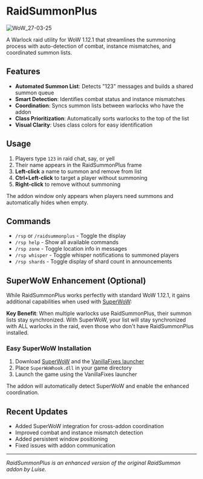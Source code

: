 # RaidSummonPlus

![WoW_27-03-25](https://github.com/user-attachments/assets/581a47b7-1603-4118-83b1-7e17e7f0ac9d)

A Warlock raid utility for WoW 1.12.1 that streamlines the summoning process with auto-detection of combat, instance mismatches, and coordinated summon lists.

## Features

- **Automated Summon List**: Detects "123" messages and builds a shared summon queue
- **Smart Detection**: Identifies combat status and instance mismatches
- **Coordination**: Syncs summon lists between warlocks who have the addon
- **Class Prioritization**: Automatically sorts warlocks to the top of the list
- **Visual Clarity**: Uses class colors for easy identification

## Usage

1. Players type `123` in raid chat, say, or yell
2. Their name appears in the RaidSummonPlus frame
3. **Left-click** a name to summon and remove from list
4. **Ctrl+Left-click** to target a player without summoning
5. **Right-click** to remove without summoning

The addon window only appears when players need summons and automatically hides when empty.

## Commands

- `/rsp` or `/raidsummonplus` - Toggle the display
- `/rsp help` - Show all available commands
- `/rsp zone` - Toggle location info in messages
- `/rsp whisper` - Toggle whisper notifications to summoned players
- `/rsp shards` - Toggle display of shard count in announcements

## SuperWoW Enhancement (Optional)

While RaidSummonPlus works perfectly with standard WoW 1.12.1, it gains additional capabilities when used with [SuperWoW](https://github.com/balakethelock/SuperWoW):

**Key Benefit**: When multiple warlocks use RaidSummonPlus, their summon lists stay synchronized.
With SuperWoW, your list will stay synchronized with ALL warlocks in the raid, even those who don't have RaidSummonPlus installed.


### Easy SuperWoW Installation

1. Download [SuperWoW](https://github.com/balakethelock/SuperWoW) and the [VanillaFixes launcher](https://github.com/hannesmann/vanillafixes)
2. Place `SuperWoWhook.dll` in your game directory
3. Launch the game using the VanillaFixes launcher

The addon will automatically detect SuperWoW and enable the enhanced coordination.

## Recent Updates

- Added SuperWoW integration for cross-addon coordination
- Improved combat and instance mismatch detection
- Added persistent window positioning
- Fixed issues with addon communication

---

*RaidSummonPlus is an enhanced version of the original RaidSummon addon by Luise.*